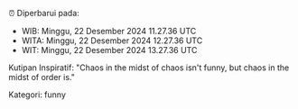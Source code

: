 ⏰ Diperbarui pada:
- WIB: Minggu, 22 Desember 2024 11.27.36 UTC
- WITA: Minggu, 22 Desember 2024 12.27.36 UTC
- WIT: Minggu, 22 Desember 2024 13.27.36 UTC

Kutipan Inspiratif:
"Chaos in the midst of chaos isn't funny, but chaos in the midst of order is."


Kategori: funny

